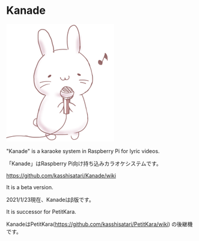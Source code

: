 Kanade
==============

![Kanade](Kanade.png "Kanade")

"Kanade" is a karaoke system in Raspberry Pi for lyric videos.

「Kanade」はRaspberry Pi向け持ち込みカラオケシステムです。

https://github.com/kasshisatari/Kanade/wiki

It is a beta version.

2021/1/23現在、Kanadeはβ版です。

It is successor for PetitKara.

KanadeはPetitKara(https://github.com/kasshisatari/PetitKara/wiki) の後継機です。

